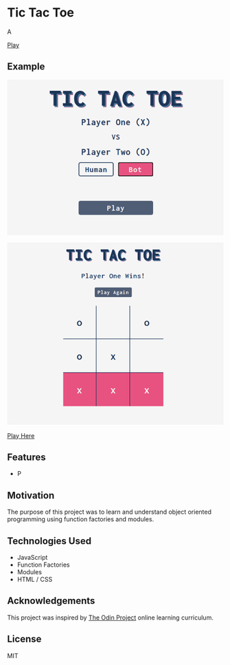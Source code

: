 
# Tic Tac Toe

A

[Play](https://jmilll.github.io/tic-tac-toe/)

## Example

![Default Page](assets/demo1.png)

![Add Book](assets/demo2.png)

[Play Here](https://jmilll.github.io/tic-tac-toe/)

## Features

* P

## Motivation

The purpose of this project was to learn and understand object oriented programming using function factories and modules.

## Technologies Used

* JavaScript
* Function Factories
* Modules
* HTML / CSS

## Acknowledgements

This project was inspired by [The Odin Project](https://www.theodinproject.com/courses/javascript/lessons/tic-tac-toe-javascript) online learning curriculum.

## License

MIT